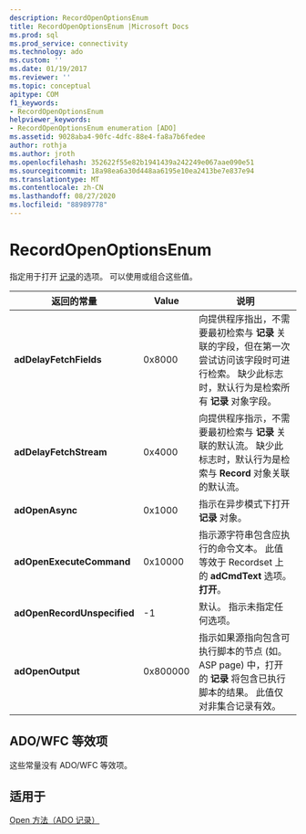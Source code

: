 ```yaml
---
description: RecordOpenOptionsEnum
title: RecordOpenOptionsEnum |Microsoft Docs
ms.prod: sql
ms.prod_service: connectivity
ms.technology: ado
ms.custom: ''
ms.date: 01/19/2017
ms.reviewer: ''
ms.topic: conceptual
apitype: COM
f1_keywords:
- RecordOpenOptionsEnum
helpviewer_keywords:
- RecordOpenOptionsEnum enumeration [ADO]
ms.assetid: 9028aba4-90fc-4dfc-88e4-fa8a7b6fedee
author: rothja
ms.author: jroth
ms.openlocfilehash: 352622f55e82b1941439a242249e067aae090e51
ms.sourcegitcommit: 18a98ea6a30d448aa6195e10ea2413be7e837e94
ms.translationtype: MT
ms.contentlocale: zh-CN
ms.lasthandoff: 08/27/2020
ms.locfileid: "88989778"
---
```

# <a name="recordopenoptionsenum"></a>RecordOpenOptionsEnum
指定用于打开 [记录](./record-object-ado.md)的选项。 可以使用或组合这些值。  
  
|返回的常量|Value|说明|  
|--------------|-----------|-----------------|  
|**adDelayFetchFields**|0x8000|向提供程序指出，不需要最初检索与 **记录** 关联的字段，但在第一次尝试访问该字段时可进行检索。 缺少此标志时，默认行为是检索所有 **记录** 对象字段。|  
|**adDelayFetchStream**|0x4000|向提供程序指示，不需要最初检索与 **记录** 关联的默认流。 缺少此标志时，默认行为是检索与 **Record** 对象关联的默认流。|  
|**adOpenAsync**|0x1000|指示在异步模式下打开 **记录** 对象。|  
|**adOpenExecuteCommand**|0x10000|指示源字符串包含应执行的命令文本。 此值等效于 Recordset 上的 **adCmdText** 选项。 **打开**。|  
|**adOpenRecordUnspecified**|-1|默认。 指示未指定任何选项。|  
|**adOpenOutput**|0x800000|指示如果源指向包含可执行脚本的节点 (如。ASP page) 中，打开的 **记录** 将包含已执行脚本的结果。 此值仅对非集合记录有效。|  
  
## <a name="adowfc-equivalent"></a>ADO/WFC 等效项  
 这些常量没有 ADO/WFC 等效项。  
  
## <a name="applies-to"></a>适用于  
 [Open 方法（ADO 记录）](./open-method-ado-record.md)
